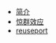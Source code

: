 - [简介](network_programming/socket/README.md)
- [惊群效应](network_programming/socket/thundering_herd.md)
- [reuseport](network_programming/socket/reuseport.md)
